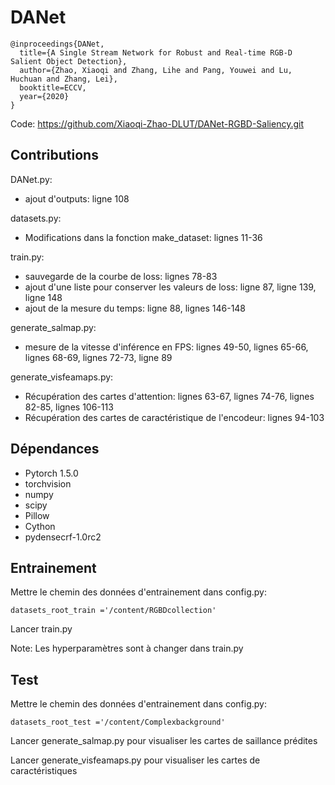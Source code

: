 # DANet

```
@inproceedings{DANet,
  title={A Single Stream Network for Robust and Real-time RGB-D Salient Object Detection},
  author={Zhao, Xiaoqi and Zhang, Lihe and Pang, Youwei and Lu, Huchuan and Zhang, Lei},
  booktitle=ECCV,
  year={2020}
}
```
Code: https://github.com/Xiaoqi-Zhao-DLUT/DANet-RGBD-Saliency.git

## Contributions

DANet.py:

- ajout d'outputs: ligne 108

datasets.py:

- Modifications dans la fonction make_dataset: lignes 11-36

train.py:

- sauvegarde de la courbe de loss: lignes 78-83
- ajout d'une liste pour conserver les valeurs de loss: ligne 87, ligne 139, ligne 148
- ajout de la mesure du temps: ligne 88, lignes 146-148

generate_salmap.py:

- mesure de la vitesse d'inférence en FPS: lignes 49-50, lignes 65-66, lignes 68-69, lignes 72-73, ligne 89

generate_visfeamaps.py:

- Récupération des cartes d'attention: lignes 63-67, lignes 74-76, lignes 82-85, lignes 106-113
- Récupération des cartes de caractéristique de l'encodeur: lignes 94-103

## Dépendances

- Pytorch 1.5.0
- torchvision
- numpy
- scipy
- Pillow
- Cython
- pydensecrf-1.0rc2

## Entrainement

Mettre le chemin des données d'entrainement dans config.py:

``datasets_root_train ='/content/RGBDcollection'``

Lancer train.py

Note: Les hyperparamètres sont à changer dans train.py

## Test

Mettre le chemin des données d'entrainement dans config.py:

``datasets_root_test ='/content/Complexbackground'``

Lancer generate_salmap.py pour visualiser les cartes de saillance prédites

Lancer generate_visfeamaps.py pour visualiser les cartes de caractéristiques
